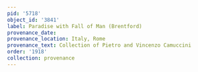 ```yaml
---
pid: '5718'
object_id: '3841'
label: Paradise with Fall of Man (Brentford)
provenance_date:
provenance_location: Italy, Rome
provenance_text: Collection of Pietro and Vincenzo Camuccini
order: '1918'
collection: provenance
---
```

